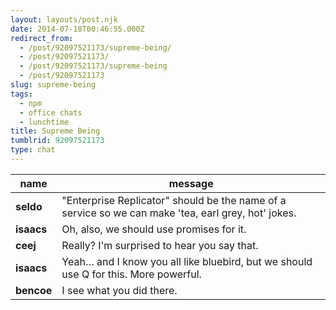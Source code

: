 ```yaml
---
layout: layouts/post.njk
date: 2014-07-18T00:46:55.000Z
redirect_from:
  - /post/92097521173/supreme-being/
  - /post/92097521173/
  - /post/92097521173/supreme-being
  - /post/92097521173
slug: supreme-being
tags:
  - npm
  - office chats
  - lunchtime
title: Supreme Being
tumblrid: 92097521173
type: chat
---
```

|name|message|
|-----|-----|
| **seldo** | "Enterprise Replicator" should be the name of a service so we can make 'tea, earl grey, hot' jokes. |
| **isaacs** | Oh, also, we should use promises for it. |
| **ceej** | Really?  I'm surprised to hear you say that. |
| **isaacs** | Yeah… and I know you all like bluebird, but we should use Q for this.  More powerful. |
| **bencoe** | I see what you did there. |
